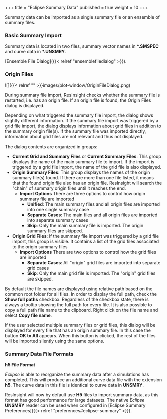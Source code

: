 +++
title = "Eclipse Summary Data"
published = true
weight = 10
+++
 
Summary data can be imported as a single summary file or an ensemble of summary files.

### Basic Summary Import
Summary data is located in two files, summary vector names in **\*.SMSPEC** and curve data in **\*.UNSMRY**.  

[Ensemble File Dialog]({{< relref "ensemblefiledialog" >}}).

### Origin Files
![]({{< relref "" >}}images/plot-window/OriginFileDialog.png)

During summary file import, ResInsight checks whether the summary file is restarted, i.e. has an origin file. If an origin file is found, the Origin Files dialog is displayed.

Depending on what triggered the summary file import, the dialog shows slightly different information. If the summary file import was triggered by a grid file import, the dialog displays information about grid files in addition to the summary origin file(s). If the summary file was imported directly, information about grid files are not relevant and thus not displayed.

The dialog contents are organized in groups:

- **Current Grid and Summary Files** or **Current Summary Files**: This group displays the name of the main summary file to import. If the import is triggered by a grid file import, the name of the grid file is also displayed.
- **Origin Summary Files**: This group displays the names of the origin summary file(s) found. If there are more than one file listed, it means that the found origin file also has an origin file. ResInsight will search the "chain" of summary origin files until it reaches the end.
  - **Import Options** There are three options to control how origin summary file are imported
    - **Unified**: The main summary files and all origin files are imported into one single summary case
    - **Separate Cases**: The main files and all origin files are imported into separate summary cases
    - **Skip**: Only the main summary file is imported. The origin summary files are skipped.
- **Origin Grid Files**: If the summary file import was triggered by a grid file import, this group is visible. It contains a list of the grid files associated to the origin summary files
  - **Import Options** There are two options to control how the grid files are imported
    - **Separate Cases**: All "origin" grid files are imported into separate grid cases
    - **Skip**: Only the main grid file is imported. The "origin" grid files are skipped.

By default the file names are displayed using relative path based on the common root folder for all files. In order to display the full path, check the **Show full paths** checkbox. Regardless of the checkbox state, there is always a tooltip showing the full path for every file. It is also possible to copy a full path file name to the clipboard. Right click on the file name and select **Copy file name**.

If the user selected multiple summary files or grid files, this dialog will be displayed for every file that has an origin summary file. In this case the button **OK to All** appears. When this button is clicked, the rest of the files will be imported silently using the same options.

### Summary Data File Formats

**h5 File Format**

*Eclipse* is able to reorganize the summary data after a simulations has completed. This will produce an additional curve data file with the extension **h5**. The curve data in this file is identical to curve data in **UNSMRY**.

ResInsight will now by default use **H5** files to import summary data, as this format has good performance for large datasets. The native *Eclipse* **UNSMRY** reader can be used when configured in [Eclipse Summary Preferences]({{< relref "preferences#eclipse-summary" >}}).


